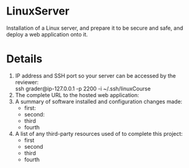 # LinuxServer
Installation of a Linux server, and prepare it to be secure and safe, and deploy a web application onto it.

# Details 
<ol>
<li>IP address and SSH port so your server can be accessed by the reviewer:</il><br/>
ssh grader@ip-127.0.0.1 -p 2200 -i ~/.ssh/linuxCourse
<li>The complete URL to the hosted web application:</il><br/>

<li>A summary of software installed and configuration changes made:</il><br/>
<ul>
  <li>first:</li>
  <li>second:</li>
  <li>third</li>
  <li>fourth</li>
</ul>
<li>A list of any third-party resources used of to complete this project:
<ul>
  <li>first</li>
  <li>second</li>
  <li>third</li>
  <li>fourth</li>
</ul>
</il>
<br/>
</ol>

